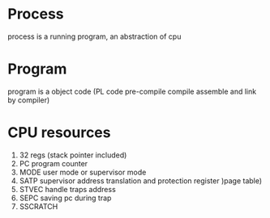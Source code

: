 # Process
process is a running program, an abstraction of cpu

# Program
program is a object code (PL code pre-compile compile assemble and link by compiler)

# CPU resources
1. 32 regs (stack pointer included)
2. PC program counter
3. MODE user mode or supervisor mode
4. SATP supervisor address translation and protection register )page table)
5. STVEC handle traps address
6. SEPC saving pc during trap
7. SSCRATCH
